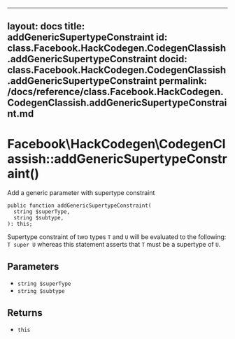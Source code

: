 
***

layout: docs
title: addGenericSupertypeConstraint
id: class.Facebook.HackCodegen.CodegenClassish.addGenericSupertypeConstraint
docid: class.Facebook.HackCodegen.CodegenClassish.addGenericSupertypeConstraint
permalink: /docs/reference/class.Facebook.HackCodegen.CodegenClassish.addGenericSupertypeConstraint.md
---







# Facebook\\HackCodegen\\CodegenClassish::addGenericSupertypeConstraint()




Add a generic parameter with supertype constraint




``` Hack
public function addGenericSupertypeConstraint(
  string $superType,
  string $subtype,
): this;
```




Supertype constraint of two types ` T ` and `` U `` will be evaluated to
the following: ``` T super U ``` whereas this statement asserts
that ```` T ```` must be a supertype of ````` U `````.




## Parameters




* ` string $superType `
* ` string $subtype `




## Returns




- ` this `